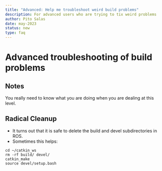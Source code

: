 ```yaml
---
title: "Advanced: Help me troubleshoot weird build problems"
description: For advanced users who are trying to tix weird problems
author: Pito Salas
date: may-2023
status: new
type: faq
---
```

# Advanced troubleshooting of build problems

## Notes

You really need to know what you are doing when you are dealing at this level. 

## Radical Cleanup

* It turns out that it is safe to delete the build and devel subdirectories in ROS. 
* Sometimes this helps:

```
cd ~/catkin_ws
rm -rf build/ devel/
catkin_make
source devel/setup.bash
```